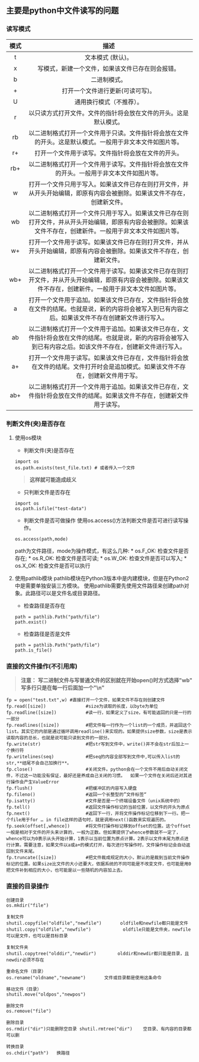 ## 主要是python中文件读写的问题

### 读写模式

| 模式 | 描述 |
|:-:|:-:|
| t | 文本模式 (默认)。 |
|x|写模式，新建一个文件，如果该文件已存在则会报错。|
|b|二进制模式。|
|+|打开一个文件进行更新(可读可写)。|
|U|通用换行模式（不推荐）。|
|r|以只读方式打开文件。文件的指针将会放在文件的开头。这是默认模式。|
|rb|以二进制格式打开一个文件用于只读。文件指针将会放在文件的开头。这是默认模式。一般用于非文本文件如图片等。|
|r+|打开一个文件用于读写。文件指针将会放在文件的开头。|
|rb+|以二进制格式打开一个文件用于读写。文件指针将会放在文件的开头。一般用于非文本文件如图片等。|
|w|打开一个文件只用于写入。如果该文件已存在则打开文件，并从开头开始编辑，即原有内容会被删除。如果该文件不存在，创建新文件。|
|wb|以二进制格式打开一个文件只用于写入。如果该文件已存在则打开文件，并从开头开始编辑，即原有内容会被删除。如果该文件不存在，创建新件。一般用于非文本文件如图片等。|
|w+|打开一个文件用于读写。如果该文件已存在则打开文件，并从开头开始编辑，即原有内容会被删除。如果该文件不存在，创建新文件。|
|wb+|以二进制格式打开一个文件用于读写。如果该文件已存在则打开文件，并从开头开始编辑，即原有内容会被删除。如果该文件不存在，创建新件。一般用于非文本文件如图片等。|
|a|打开一个文件用于追加。如果该文件已存在，文件指针将会放在文件的结尾。也就是说，新的内容将会被写入到已有内容之后。如果该文件不存在创建新文件进行写入。|
|ab|以二进制格式打开一个文件用于追加。如果该文件已存在，文件指针将会放在文件的结尾。也就是说，新的内容将会被写入到已有内容之后。如该文件不存在，创建新文件进行写入。|
|a+|打开一个文件用于读写。如果该文件已存在，文件指针将会放在文件的结尾。文件打开时会是追加模式。如果该文件不存在，创建新文件用于写。|
|ab+|以二进制格式打开一个文件用于追加。如果该文件已存在，文件指针将会放在文件的结尾。如果该文件不存在，创建新文件用于读写。|

### 判断文件(夹)是否存在
1. 使用os模块
    * 判断文件(夹)是否存在
    ```
    import os
    os.path.exists(test_file.txt) # 或者传入一个文件
    ```
    >**这样就可能造成歧义**
    * 只判断文件是否存在
    ```
    import os
    os.path.isfile("test-data")
    ```

    * 判断文件是否可做操作
    使用os.access()方法判断文件是否可进行读写操作。
    ```
    os.access(path,mode)
    ```
    path为文件路径，mode为操作模式，有这么几种:
        * os.F_OK: 检查文件是否存在;
        * os.R_OK: 检查文件是否可读;
        * os.W_OK: 检查文件是否可以写入;
        * os.X_OK: 检查文件是否可以执行
2. 使用pathlib模块
    pathlib模块在Python3版本中是内建模块，但是在Python2中是需要单独安装三方模块。
    使用pathlib需要先使用文件路径来创建path对象。此路径可以是文件名或目录路径。
    * 检查路径是否存在
    ```
    path = pathlib.Path("path/file")
    path.exist()
    ```
    * 检查路径是否是文件
    ```
    path = pathlib.Path("path/file")
    path.is_file()
    ```

### 直接的文件操作(不引用库)

>**注意：**
**写二进制文件与写普通文件的区别就在开始open()时方式选择"wb"**
**写多行只是在每一行后面加一个"\n"**

```
fp = open("test.txt",w) #直接打开一个文件，如果文件不存在则创建文件
fp.read([size])               #size为读取的长度，以byte为单位
fp.readline([size])           #读一行，如果定义了size，有可能返回的只是一行的一部分
fp.readlines([size])          #把文件每一行作为一个list的一个成员，并返回这个list。其实它的内部是通过循环调用readline()来实现的。如果提供size参数，size是表示读取内容的总长，也就是说可能只读到文件的一部分。
fp.write(str)                 #把str写到文件中，write()并不会在str后加上一个换行符
fp.writelines(seq)            #把seq的内容全部写到文件中,可以传入list的str,**结尾不会自己加换行**。
fp.close()                    #关闭文件。python会在一个文件不用后自动关闭文件，不过这一功能没有保证，最好还是养成自己关闭的习惯。  如果一个文件在关闭后还对其进行操作会产生ValueError
fp.flush()                    #把缓冲区的内容写入硬盘
fp.fileno()                   #返回一个长整型的”文件标签“
fp.isatty()                   #文件是否是一个终端设备文件（unix系统中的）
fp.tell()                     #返回文件操作标记的当前位置，以文件的开头为原点
fp.next()                     #返回下一行，并将文件操作标记位移到下一行。把一个file用于for … in file这样的语句时，就是调用next()函数来实现遍历的。
fp.seek(offset[,whence])      #将文件打操作标记移到offset的位置。这个offset一般是相对于文件的开头来计算的，一般为正数。但如果提供了whence参数就不一定了，whence可以为0表示从头开始计算，1表示以当前位置为原点计算。2表示以文件末尾为原点进行计算。需要注意，如果文件以a或a+的模式打开，每次进行写操作时，文件操作标记会自动返回到文件末尾。
fp.truncate([size])           #把文件裁成规定的大小，默认的是裁到当前文件操作标记的位置。如果size比文件的大小还要大，依据系统的不同可能是不改变文件，也可能是用0把文件补到相应的大小，也可能是以一些随机的内容加上去。
```

### 直接的目录操作

```
创建目录 
os.mkdir("file")                   

复制文件
shutil.copyfile("oldfile","newfile")       oldfile和newfile都只能是文件 
shutil.copy("oldfile","newfile")            oldfile只能是文件夹，newfile可以是文件，也可以是目标目录

复制文件夹
shutil.copytree("olddir","newdir")        olddir和newdir都只能是目录，且newdir必须不存在

重命名文件（目录）
os.rename("oldname","newname")       文件或目录都是使用这条命令

移动文件（目录） 
shutil.move("oldpos","newpos")   

删除文件  
os.remove("file")

删除目录 
os.rmdir("dir")只能删除空目录 shutil.rmtree("dir")    空目录、有内容的目录都可以删

转换目录 
os.chdir("path")   换路径
```
